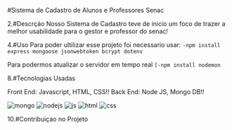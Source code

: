 #Sistema de Cadastro de Alunos e Professores Senac

2.#Descrçáo
Nosso Sistema de Cadastro teve de inicio um foco de trazer 
a melhor usabilidade para o gestor e professor do senac!



4.#Uso
Para poder ultilizar esse projeto foi necessario usar: 
`-npm install express mongoose jsonwebtoken bcrypt dotenv` 

Para podermos atualizar o servidor em tempo real
`[-npm install nodemon`

8.#Tecnologias Usadas 

Front End: Javascript, HTML, CSS!!
Back End: Node JS, Mongo DB!!


![mongo](https://github.com/user-attachments/assets/2af3c29d-c5c7-4869-a10f-683dbebcc0b6)
![nodejs](https://github.com/user-attachments/assets/ef6a23c9-345f-4cb9-9789-a09077bd1855)
![js](https://github.com/user-attachments/assets/8692a37e-b074-4582-bf03-fbbd79e27a5f)
![html](https://github.com/user-attachments/assets/3475b32d-ee8c-47ff-87e1-8c30f6097f2e)
![css](https://github.com/user-attachments/assets/0c9d9339-65f0-4625-932e-7b3e510e1469)


10.#Contribuiçao no Projeto


